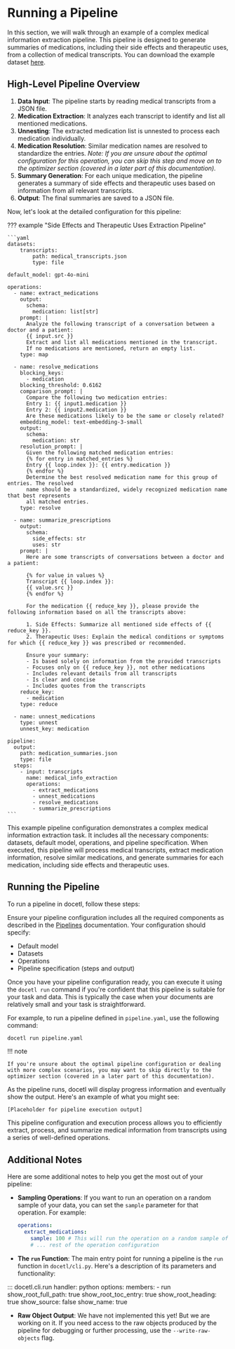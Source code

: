 # Running a Pipeline

In this section, we will walk through an example of a complex medical information extraction pipeline. This pipeline is designed to generate summaries of medications, including their side effects and therapeutic uses, from a collection of medical transcripts. You can download the example dataset [here](../assets/medical_transcripts.json).

## High-Level Pipeline Overview

1. **Data Input**: The pipeline starts by reading medical transcripts from a JSON file.
2. **Medication Extraction**: It analyzes each transcript to identify and list all mentioned medications.
3. **Unnesting**: The extracted medication list is unnested to process each medication individually.
4. **Medication Resolution**: Similar medication names are resolved to standardize the entries. _Note: If you are unsure about the optimal configuration for this operation, you can skip this step and move on to the optimizer section (covered in a later part of this documentation)._
5. **Summary Generation**: For each unique medication, the pipeline generates a summary of side effects and therapeutic uses based on information from all relevant transcripts.
6. **Output**: The final summaries are saved to a JSON file.

Now, let's look at the detailed configuration for this pipeline:

??? example "Side Effects and Therapeutic Uses Extraction Pipeline"

    ```yaml
    datasets:
        transcripts:
            path: medical_transcripts.json
            type: file

    default_model: gpt-4o-mini

    operations:
      - name: extract_medications
        output:
          schema:
            medication: list[str]
        prompt: |
          Analyze the following transcript of a conversation between a doctor and a patient:
          {{ input.src }}
          Extract and list all medications mentioned in the transcript.
          If no medications are mentioned, return an empty list.
        type: map

      - name: resolve_medications
        blocking_keys:
          - medication
        blocking_threshold: 0.6162
        comparison_prompt: |
          Compare the following two medication entries:
          Entry 1: {{ input1.medication }}
          Entry 2: {{ input2.medication }}
          Are these medications likely to be the same or closely related?
        embedding_model: text-embedding-3-small
        output:
          schema:
            medication: str
        resolution_prompt: |
          Given the following matched medication entries:
          {% for entry in matched_entries %}
          Entry {{ loop.index }}: {{ entry.medication }}
          {% endfor %}
          Determine the best resolved medication name for this group of entries. The resolved
          name should be a standardized, widely recognized medication name that best represents
          all matched entries.
        type: resolve

      - name: summarize_prescriptions
        output:
          schema:
            side_effects: str
            uses: str
        prompt: |
          Here are some transcripts of conversations between a doctor and a patient:

          {% for value in values %}
          Transcript {{ loop.index }}:
          {{ value.src }}
          {% endfor %}

          For the medication {{ reduce_key }}, please provide the following information based on all the transcripts above:

          1. Side Effects: Summarize all mentioned side effects of {{ reduce_key }}.
          2. Therapeutic Uses: Explain the medical conditions or symptoms for which {{ reduce_key }} was prescribed or recommended.

          Ensure your summary:
          - Is based solely on information from the provided transcripts
          - Focuses only on {{ reduce_key }}, not other medications
          - Includes relevant details from all transcripts
          - Is clear and concise
          - Includes quotes from the transcripts
        reduce_key:
          - medication
        type: reduce

      - name: unnest_medications
        type: unnest
        unnest_key: medication

    pipeline:
      output:
        path: medication_summaries.json
        type: file
      steps:
        - input: transcripts
          name: medical_info_extraction
          operations:
            - extract_medications
            - unnest_medications
            - resolve_medications
            - summarize_prescriptions
    ```

This example pipeline configuration demonstrates a complex medical information extraction task. It includes all the necessary components: datasets, default model, operations, and pipeline specification. When executed, this pipeline will process medical transcripts, extract medication information, resolve similar medications, and generate summaries for each medication, including side effects and therapeutic uses.

## Running the Pipeline

To run a pipeline in docetl, follow these steps:

Ensure your pipeline configuration includes all the required components as described in the [Pipelines](../concepts/pipelines.md) documentation. Your configuration should specify:

- Default model
- Datasets
- Operations
- Pipeline specification (steps and output)

Once you have your pipeline configuration ready, you can execute it using the `docetl run` command if you're confident that this pipeline is suitable for your task and data. This is typically the case when your documents are relatively small and your task is straightforward.

For example, to run a pipeline defined in `pipeline.yaml`, use the following command:

```bash
docetl run pipeline.yaml
```

!!! note

    If you're unsure about the optimal pipeline configuration or dealing with more complex scenarios, you may want to skip directly to the optimizer section (covered in a later part of this documentation).

As the pipeline runs, docetl will display progress information and eventually show the output. Here's an example of what you might see:

```
[Placeholder for pipeline execution output]
```

This pipeline configuration and execution process allows you to efficiently extract, process, and summarize medical information from transcripts using a series of well-defined operations.

## Additional Notes

Here are some additional notes to help you get the most out of your pipeline:

- **Sampling Operations**: If you want to run an operation on a random sample of your data, you can set the `sample` parameter for that operation. For example:

  ```yaml
  operations:
    extract_medications:
      sample: 100 # This will run the operation on a random sample of 100 items
      # ... rest of the operation configuration
  ```

- **The `run` Function**: The main entry point for running a pipeline is the `run` function in `docetl/cli.py`. Here's a description of its parameters and functionality:


::: docetl.cli.run
    handler: python
    options:
        members:
            - run
        show_root_full_path: true
        show_root_toc_entry: true
        show_root_heading: true
        show_source: false
        show_name: true

- **Raw Object Output**: We have not implemented this yet! But we are working on it. If you need access to the raw objects produced by the pipeline for debugging or further processing, use the `--write-raw-objects` flag.

